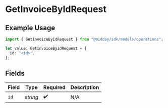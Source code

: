 # GetInvoiceByIdRequest

## Example Usage

```typescript
import { GetInvoiceByIdRequest } from "@midday/sdk/models/operations";

let value: GetInvoiceByIdRequest = {
  id: "<id>",
};
```

## Fields

| Field              | Type               | Required           | Description        |
| ------------------ | ------------------ | ------------------ | ------------------ |
| `id`               | *string*           | :heavy_check_mark: | N/A                |